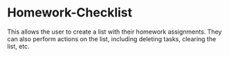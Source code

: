 # Homework-Checklist
This allows the user to create a list with their homework assignments. They can also perform actions on the list, including deleting tasks, clearing the list, etc.
